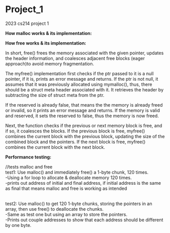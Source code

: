 # Project_1
2023 cs214 project 1

**How malloc works & its implementation:**


**How free works & its implementation:**

In short, free() frees the memory associated with the given pointer, updates the header information, and coalesces adjacent free blocks (eager approach)to avoid memory fragmentation. 

The myfree() implementation first checks if the ptr passed to it is a null pointer, if it is,  prints an error message and returns. If the ptr is not null, it assumes that it was previously allocated using mymalloc(), thus, there should be a struct meta header associated with it. It retrieves the header by subtracting the size of struct meta from the ptr.

If the reserved is already false, that means the the memory is already freed or invalid, so it prints an error message and returns. If the memory is valid and reserved, it sets the reserved to false, thus the memory is now freed.

Next, the function checks if the previous or next memory block is free, and if so, it coalesces the blocks. If the previous block is free, myfree() combines the current block with the previous block, updating the size of the combined block and the pointers. If the next block is free, myfree() combines the current block with the next block.



**Performance testing:**

//tests malloc and free<br /> 
test1: Use malloc() and immediately free() a 1-byte chunk, 120 times.
<br /> 
-Using a for loop to allocate & deallocate memory 120 times. 
<br /> 
-prints out address of initial and final address, if initial address is the same 
 as final that means malloc and free is working as intended

<br /> 
test2: Use malloc() to get 120 1-byte chunks, storing the pointers in an array, then use free() to
deallocate the chunks.
<br /> 
-Same as test one but using an array to store the pointers.
<br /> 
-Prints out couple addresses to show that each address should be different by one byte.

